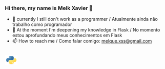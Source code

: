 ### Hi there, my name is Melk Xavier 👋

- 🔭 currently I still don't work as a programmer / Atualmente ainda não trabalho como programador
- 🌱 At the moment I'm deepening my knowledge in Flask / No momento estou aprofundando meus conhecimentos em Flask
- 📫 How to reach me / Como falar comigo: melque.xss@gmail.com

<div style="display: inline_block"><br>
  <img align="center" alt="Rafa-Python" height="30" width="40" src="https://raw.githubusercontent.com/devicons/devicon/master/icons/python/python-original.svg">
</div>
